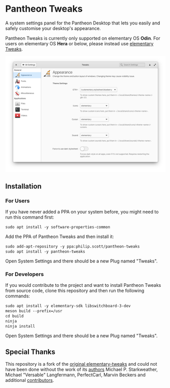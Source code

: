 # Pantheon Tweaks
A system settings panel for the Pantheon Desktop that lets you easily and safely customise your desktop's appearance.

Pantheon Tweaks is currently only supported on elementary OS **Odin**. For users on elementary OS **Hera** or below, please instead use [elementary Tweaks](https://github.com/elementary-tweaks/elementary-tweaks).

![sample](data/screenshot.png)

## Installation
### For Users
If you have never added a PPA on your system before, you might need to run this command first:

```
sudo apt install -y software-properties-common
```

Add the PPA of Pantheon Tweaks and then install it:

```
sudo add-apt-repository -y ppa:philip.scott/pantheon-tweaks
sudo apt install -y pantheon-tweaks
```

Open System Settings and there should be a new Plug named "Tweaks".

### For Developers
If you would contribute to the project and want to install Pantheon Tweaks from source code, clone this repository and then run the following commands:

```
sudo apt install -y elementary-sdk libswitchboard-3-dev
meson build --prefix=/usr
cd build
ninja
ninja install
```

Open System Settings and there should be a new Plug named "Tweaks".

## Special Thanks
This repository is a fork of the [original elementary-tweaks](https://launchpad.net/elementary-tweaks) and could not have been done without the work of its [authors](AUTHORS) Michael P. Starkweather, Michael "Versable" Langfermann, PerfectCarl, Marvin Beckers and additional [contributors](CONTRIBUTORS).
